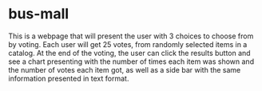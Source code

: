 # bus-mall

This is a webpage that will present the user with 3 choices to choose from by voting. Each user will get 25 votes, from randomly selected items in a catalog. At the end of the voting, the user can click the results button and see a chart presenting with the number of times each item was shown and the number of votes each item got, as well as a side bar with the same information presented in text format.